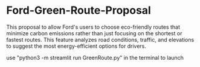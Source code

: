 # Ford-Green-Route-Proposal
 This proposal to allow Ford's users to choose eco-friendly routes that minimize carbon emissions rather than just focusing on the shortest or fastest routes. This feature analyzes road conditions, traffic, and elevations to suggest the most energy-efficient options for drivers.

use "python3 -m streamlit run GreenRoute.py" in the terminal to launch
